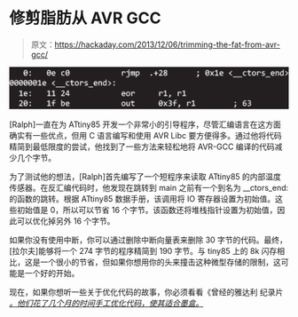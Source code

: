 # 修剪脂肪从 AVR GCC

> 原文：<https://hackaday.com/2013/12/06/trimming-the-fat-from-avr-gcc/>

![avr](img/21ff0a929c05c97601b1c215f35b5a53.png)

[Ralph]一直在为 ATtiny85 开发一个非常小的引导程序，尽管汇编语言在这方面确实有一些优点，但用 C 语言编写和使用 AVR Libc 要方便得多。通过他将代码精简到最低限度的尝试，他找到了一些方法来轻松地将 AVR-GCC 编译的代码减少几个字节。

为了测试他的想法，[Ralph]首先编写了一个短程序来读取 ATtiny85 的内部温度传感器。在反汇编代码时，他发现在跳转到 main 之前有一个到名为 __ctors_end:的函数的跳转。根据 ATtiny85 数据手册，该调用将 IO 寄存器设置为初始值。这些初始值是 0，所以可以节省 16 个字节。该函数还将堆栈指针设置为初始值，因此可以优化掉另外 16 个字节。

如果你没有使用中断，你可以通过删除中断向量表来删除 30 字节的代码。最终，[拉尔夫]能够将一个 274 字节的程序精简到 190 字节。与 tiny85 上的 8k 闪存相比，这是一个很小的节省，但如果你想用你的头来撞击这种微型存储的限制，这可能是一个好的开始。

现在，如果你想听一些关于优化代码的故事，你必须看看《曾经的雅达利 纪录片 [*。他们花了几个月的时间手工优化代码，使其适合墨盒。*](http://www.onceuponatari.com/)